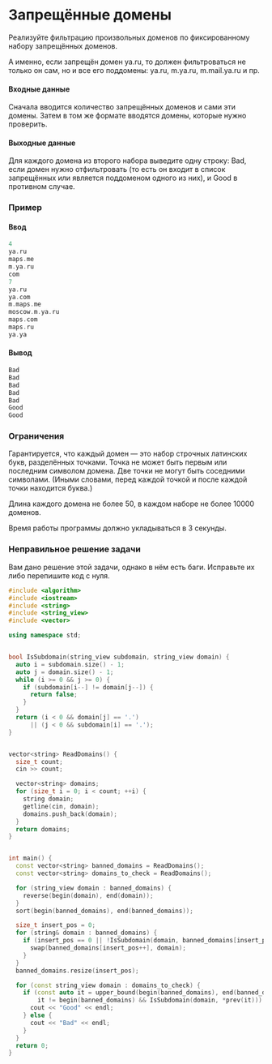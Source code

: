 # Запрещённые домены

Реализуйте фильтрацию произвольных доменов по фиксированному набору запрещённых доменов.

А именно, если запрещён домен ya.ru, то должен фильтроваться не только он сам, но и все его поддомены: ya.ru, m.ya.ru, m.mail.ya.ru и пр.

#### Входные данные
Сначала вводится количество запрещённых доменов и сами эти домены. Затем в том же формате вводятся домены, которые нужно проверить.

#### Выходные данные
Для каждого домена из второго набора выведите одну строку: Bad, если домен нужно отфильтровать (то есть он входит в список запрещённых или является поддоменом одного из них), и Good в противном случае.

### Пример
#### Ввод  
```c++
4
ya.ru
maps.me
m.ya.ru
com
7
ya.ru
ya.com
m.maps.me
moscow.m.ya.ru
maps.com
maps.ru
ya.ya
```
#### Вывод
```c++
Bad
Bad
Bad
Bad
Bad
Good
Good
```
### Ограничения
Гарантируется, что каждый домен — это набор строчных латинских букв, разделённых точками. Точка не может быть первым или последним символом домена. Две точки не могут быть соседними символами. (Иными словами, перед каждой точкой и после каждой точки находится буква.)

Длина каждого домена не более 50, в каждом наборе не более 10000 доменов.

Время работы программы должно укладываться в 3 секунды.

### Неправильное решение задачи
Вам дано решение этой задачи, однако в нём есть баги. Исправьте их либо перепишите код с нуля.
```c++
#include <algorithm>
#include <iostream>
#include <string>
#include <string_view>
#include <vector>

using namespace std;


bool IsSubdomain(string_view subdomain, string_view domain) {
  auto i = subdomain.size() - 1;
  auto j = domain.size() - 1;
  while (i >= 0 && j >= 0) {
    if (subdomain[i--] != domain[j--]) {
      return false;
    }
  }
  return (i < 0 && domain[j] == '.')
      || (j < 0 && subdomain[i] == '.');
}


vector<string> ReadDomains() {
  size_t count;
  cin >> count;

  vector<string> domains;
  for (size_t i = 0; i < count; ++i) {
    string domain;
    getline(cin, domain);
    domains.push_back(domain);
  }
  return domains;
}


int main() {
  const vector<string> banned_domains = ReadDomains();
  const vector<string> domains_to_check = ReadDomains();

  for (string_view domain : banned_domains) {
    reverse(begin(domain), end(domain));
  }
  sort(begin(banned_domains), end(banned_domains));

  size_t insert_pos = 0;
  for (string& domain : banned_domains) {
    if (insert_pos == 0 || !IsSubdomain(domain, banned_domains[insert_pos - 1])) {
      swap(banned_domains[insert_pos++], domain);
    }
  }
  banned_domains.resize(insert_pos);

  for (const string_view domain : domains_to_check) {
    if (const auto it = upper_bound(begin(banned_domains), end(banned_domains), domain);
        it != begin(banned_domains) && IsSubdomain(domain, *prev(it))) {
      cout << "Good" << endl;
    } else {
      cout << "Bad" << endl;
    }
  }
  return 0;
}
```
